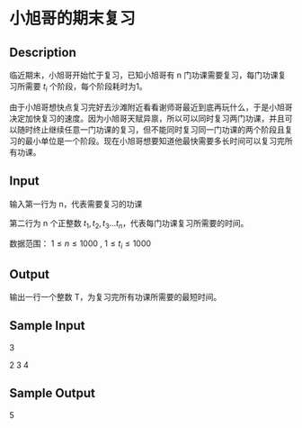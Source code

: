 #  小旭哥的期末复习

## Description
临近期末，小旭哥开始忙于复习，已知小旭哥有 n 门功课需要复习，每门功课复习所需要 $t_{i}$ 个阶段，每个阶段耗时为1。

由于小旭哥想快点复习完好去沙滩附近看看谢师哥最近到底再玩什么，于是小旭哥决定加快复习的速度。因为小旭哥天赋异禀，所以可以同时复习两门功课，并且可以随时终止继续任意一门功课的复习，但不能同时复习同一门功课的两个阶段且复习的最小单位是一个阶段。现在小旭哥想要知道他最快需要多长时间可以复习完所有功课。
## Input
输入第一行为 n，代表需要复习的功课

第二行为 n 个正整数 $t_{1},t_{2},t_{3}...t_{n}$，代表每门功课复习所需要的时间。

数据范围： $1\leq n \leq 1000$ , $1 \leq t_{i} \leq 1000$
## Output
输出一行一个整数 T，为复习完所有功课所需要的最短时间。

## Sample Input
3

2 3 4
## Sample Output
5

